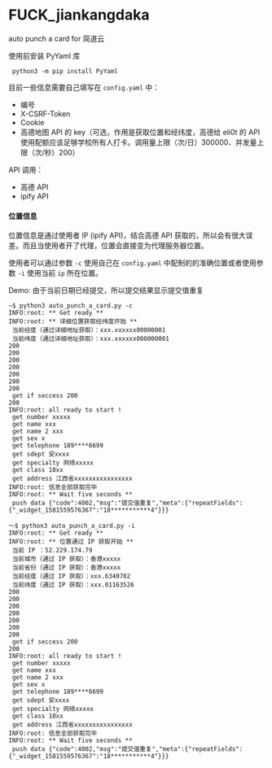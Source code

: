 # FUCK_jiankangdaka
auto punch a card for 简道云

使用前安装 PyYaml 库

` python3 -m pip install PyYaml`

目前一些信息需要自己填写在 `config.yaml` 中：

* 编号
* X-CSRF-Token
* Cookie
* 高德地图 API 的 key（可选，作用是获取位置和经纬度，高德给 eli0t 的 API 使用配额应该足够学校所有人打卡。调用量上限（次/日）300000、并发量上限（次/秒）200）

API 调用：

* 高德 API
* ipify API

#### 位置信息

位置信息是通过使用者 IP (ipify API)，结合高德 API 获取的，所以会有很大误差。而且当使用者开了代理，位置会直接变为代理服务器位置。

使用者可以通过参数 `-c` 使用自己在 `config.yaml` 中配制的的准确位置或者使用参数 `-i` 使用当前 `ip` 所在位置。

Demo:
由于当前日期已经提交，所以提交结果显示提交值重复
```shell
~$ python3 auto_punch_a_card.py -c
INFO:root: ** Get ready **
INFO:root: ** 详细位置获取经纬度开始 **
 当前经度（通过详细地址获取）：xxx.xxxxxx00000001
 当前纬度（通过详细地址获取）：xxx.xxxxxx000000001
200
200
200
200
200
200
200
 get if seccess 200
200
INFO:root: all ready to start !
 get number xxxxx
 get name xxx
 get name 2 xxx
 get sex x
 get telephone 189****6699
 get sdept 安xxxx
 get specialty 网络xxxxx
 get class 18xx
 get address 江西省xxxxxxxxxxxxxxxx
INFO:root: 信息全部获取完毕
INFO:root: ** Wait five seconds **
 push data {"code":4002,"msg":"提交值重复","meta":{"repeatFields":{"_widget_1581559576367":"18***********4"}}}
```

```shell
～$ python3 auto_punch_a_card.py -i
INFO:root: ** Get ready **
INFO:root: ** 位置通过 IP 获取开始 **
 当前 IP ：52.229.174.79
 当前城市（通过 IP 获取）：香港xxxxx
 当前省份（通过 IP 获取）：香港xxxxx
 当前经度（通过 IP 获取）：xxx.6340702
 当前纬度（通过 IP 获取）：xxx.01163526
200
200
200
200
200
200
200
 get if seccess 200
200
INFO:root: all ready to start !
 get number xxxxx
 get name xxx
 get name 2 xxx
 get sex x
 get telephone 189****6699
 get sdept 安xxxx
 get specialty 网络xxxxx
 get class 18xx
 get address 江西省xxxxxxxxxxxxxxxx
INFO:root: 信息全部获取完毕
INFO:root: ** Wait five seconds **
 push data {"code":4002,"msg":"提交值重复","meta":{"repeatFields":{"_widget_1581559576367":"18***********4"}}}
```
